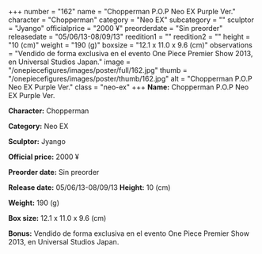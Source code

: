 +++
number = "162"
name = "Chopperman P.O.P Neo EX Purple Ver."
character = "Chopperman"
category = "Neo EX"
subcategory = ""
sculptor = "Jyango"
officialprice = "2000 ¥"
preorderdate = "Sin preorder"
releasedate = "05/06/13-08/09/13"
reedition1 = ""
reedition2 = ""
height = "10 (cm)"
weight = "190 (g)"
boxsize = "12.1 x 11.0 x 9.6 (cm)"
observations = "Vendido de forma exclusiva en el evento One Piece Premier Show 2013, en Universal Studios Japan."
image = "/onepiecefigures/images/poster/full/162.jpg"
thumb = "/onepiecefigures/images/poster/thumb/162.jpg"
alt = "Chopperman P.O.P Neo EX Purple Ver."
class = "neo-ex"
+++
**Name:** Chopperman P.O.P Neo EX Purple Ver.

**Character:** Chopperman

**Category:** Neo EX 

**Sculptor:** Jyango

**Official price:** 2000 ¥

**Preorder date:** Sin preorder

**Release date:** 05/06/13-08/09/13
**Height:** 10 (cm)

**Weight:** 190 (g)

**Box size:** 12.1 x 11.0 x 9.6 (cm)

**Bonus:** Vendido de forma exclusiva en el evento One Piece Premier Show 2013, en Universal Studios Japan.
